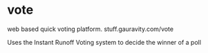 # vote
web based quick voting platform. stuff.gauravity.com/vote

Uses the Instant Runoff Voting system to decide the winner of a poll
